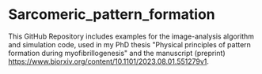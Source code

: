 # Sarcomeric_pattern_formation
This GitHub Repository includes examples for the image-analysis algorithm and simulation code, used in my PhD thesis "Physical principles of pattern formation during myofibrillogenesis" and the manuscript (preprint) https://www.biorxiv.org/content/10.1101/2023.08.01.551279v1. 
